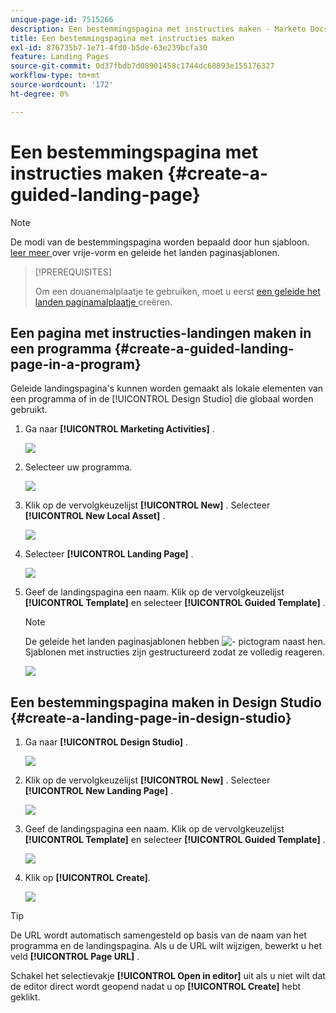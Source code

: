 ```yaml
---
unique-page-id: 7515266
description: Een bestemmingspagina met instructies maken - Marketo Docs - Productdocumentatie
title: Een bestemmingspagina met instructies maken
exl-id: 876735b7-1e71-4fd0-b5de-63e239bcfa30
feature: Landing Pages
source-git-commit: 0d37fbdb7d08901458c1744dc68893e155176327
workflow-type: tm+mt
source-wordcount: '172'
ht-degree: 0%

---
```


# Een bestemmingspagina met instructies maken {#create-a-guided-landing-page}

>[!NOTE]
>
>De modi van de bestemmingspagina worden bepaald door hun sjabloon. [ leer meer ](/help/marketo/product-docs/demand-generation/landing-pages/understanding-landing-pages/understanding-free-form-vs-guided-landing-pages.md) over vrije-vorm en geleide het landen paginasjablonen.

>[!PREREQUISITES]
>
>Om een douanemalplaatje te gebruiken, moet u eerst [ een geleide het landen paginamalplaatje ](/help/marketo/product-docs/demand-generation/landing-pages/landing-page-templates/create-a-guided-landing-page-template.md) creëren.

## Een pagina met instructies-landingen maken in een programma {#create-a-guided-landing-page-in-a-program}

Geleide landingspagina&#39;s kunnen worden gemaakt als lokale elementen van een programma of in de [!UICONTROL Design Studio] die globaal worden gebruikt.

1. Ga naar **[!UICONTROL Marketing Activities]** .

   ![](assets/one-1.png)

1. Selecteer uw programma.

   ![](assets/image2015-5-26-9-3a24-3a2.png)

1. Klik op de vervolgkeuzelijst **[!UICONTROL New]** . Selecteer **[!UICONTROL New Local Asset]** .

   ![](assets/image2015-5-26-9-3a25-3a36.png)

1. Selecteer **[!UICONTROL Landing Page]** .

   ![](assets/four.png)

1. Geef de landingspagina een naam. Klik op de vervolgkeuzelijst **[!UICONTROL Template]** en selecteer **[!UICONTROL Guided Template]** .

   >[!NOTE]
   >
   >De geleide het landen paginasjablonen hebben ![ - ](assets/image2015-5-26-9-3a26-3a51.png) pictogram naast hen. Sjablonen met instructies zijn gestructureerd zodat ze volledig reageren.

   ![](assets/image2015-5-24-15-3a47-3a56.png)

## Een bestemmingspagina maken in Design Studio {#create-a-landing-page-in-design-studio}

1. Ga naar **[!UICONTROL Design Studio]** .

   ![](assets/six.png)

1. Klik op de vervolgkeuzelijst **[!UICONTROL New]** . Selecteer **[!UICONTROL New Landing Page]** .

   ![](assets/seven.png)

1. Geef de landingspagina een naam. Klik op de vervolgkeuzelijst **[!UICONTROL Template]** en selecteer **[!UICONTROL Guided Template]** .

   ![](assets/image2015-5-26-9-3a27-3a34.png)

1. Klik op **[!UICONTROL Create]**.

   ![](assets/image2015-5-26-9-3a28-3a8.png)

>[!TIP]
>
>De URL wordt automatisch samengesteld op basis van de naam van het programma en de landingspagina. Als u de URL wilt wijzigen, bewerkt u het veld **[!UICONTROL Page URL]** .
>
>Schakel het selectievakje **[!UICONTROL Open in editor]** uit als u niet wilt dat de editor direct wordt geopend nadat u op **[!UICONTROL Create]** hebt geklikt.
